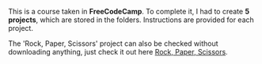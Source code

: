 This is a course taken in **FreeCodeCamp**. To complete it, I had to create **5 projects**, which are stored in the folders. Instructions are provided for each project.

The 'Rock, Paper, Scissors' project can also be checked without downloading anything, just check it out here [Rock, Paper, Scissors](https://replit.com/@LautaroOchotore/Rockpaper-and-scissors?v=1).<br>
